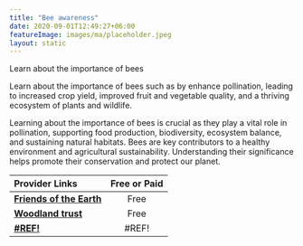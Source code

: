 ```yaml
---
title: "Bee awareness"
date: 2020-09-01T12:49:27+06:00
featureImage: images/ma/placeholder.jpeg
layout: static
---
```


Learn about the importance of bees

Learn about the importance of bees such as by enhance pollination, leading to increased crop yield, improved fruit and vegetable quality, and a thriving ecosystem of plants and wildlife.

Learning about the importance of bees is crucial as they play a vital role in pollination, supporting food production, biodiversity, ecosystem balance, and sustaining natural habitats. Bees are key contributors to a healthy environment and agricultural sustainability. Understanding their significance helps promote their conservation and protect our planet.

| Provider Links      | Free or Paid  |  
| :-----------          | :--------------:      |  
| [**Friends of the Earth**](https://friendsoftheearth.uk/nature/10-easy-ways-help-bees) | Free | 
| [**Woodland trust**](https://www.woodlandtrust.org.uk/blog/2023/04/why-are-bees-important/) | Free  | 
| [**#REF!**](#REF!) | #REF! | 
  

<br/><br/>






